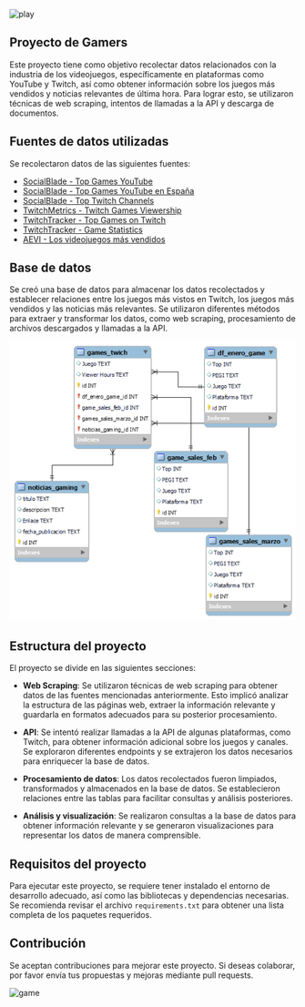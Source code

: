 ![play](C:\project_gamers\Images)



## Proyecto de Gamers

Este proyecto tiene como objetivo recolectar datos relacionados con la industria de los videojuegos, específicamente en plataformas como YouTube y Twitch, así como obtener información sobre los juegos más vendidos y noticias relevantes de última hora. Para lograr esto, se utilizaron técnicas de web scraping, intentos de llamadas a la API y descarga de documentos.

## Fuentes de datos utilizadas

Se recolectaron datos de las siguientes fuentes:

- [SocialBlade - Top Games YouTube](https://socialblade.com/youtube/top/category/games)
- [SocialBlade - Top Games YouTube en España](https://socialblade.com/youtube/top/country/es)
- [SocialBlade - Top Twitch Channels](https://socialblade.com/twitch/top/50)
- [TwitchMetrics - Twitch Games Viewership](https://www.twitchmetrics.net/games/viewership)
- [TwitchTracker - Top Games on Twitch](https://twitchtracker.com/games)
- [TwitchTracker - Game Statistics](https://twitchtracker.com/statistics/games)
- [AEVI - Los videojuegos más vendidos](http://www.aevi.org.es/la-industria-del-videojuego/los-videojuegos-mas-vendidos/2023/3/)

## Base de datos

Se creó una base de datos para almacenar los datos recolectados y establecer relaciones entre los juegos más vistos en Twitch, los juegos más vendidos y las noticias más relevantes. Se utilizaron diferentes métodos para extraer y transformar los datos, como web scraping, procesamiento de archivos descargados y llamadas a la API.

![Diagrama EER](sql/imagen_tabla.png)


## Estructura del proyecto

El proyecto se divide en las siguientes secciones:

- **Web Scraping**: Se utilizaron técnicas de web scraping para obtener datos de las fuentes mencionadas anteriormente. Esto implicó analizar la estructura de las páginas web, extraer la información relevante y guardarla en formatos adecuados para su posterior procesamiento.

- **API**: Se intentó realizar llamadas a la API de algunas plataformas, como Twitch, para obtener información adicional sobre los juegos y canales. Se exploraron diferentes endpoints y se extrajeron los datos necesarios para enriquecer la base de datos.

- **Procesamiento de datos**: Los datos recolectados fueron limpiados, transformados y almacenados en la base de datos. Se establecieron relaciones entre las tablas para facilitar consultas y análisis posteriores.

- **Análisis y visualización**: Se realizaron consultas a la base de datos para obtener información relevante y se generaron visualizaciones para representar los datos de manera comprensible.

## Requisitos del proyecto

Para ejecutar este proyecto, se requiere tener instalado el entorno de desarrollo adecuado, así como las bibliotecas y dependencias necesarias. Se recomienda revisar el archivo `requirements.txt` para obtener una lista completa de los paquetes requeridos.

## Contribución

Se aceptan contribuciones para mejorar este proyecto. Si deseas colaborar, por favor envía tus propuestas y mejoras mediante pull requests.

![game](..\Images)